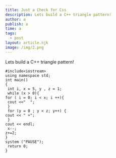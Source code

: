 ```yaml
---
title: Just a Check for Css
description: Lets build a C++ triangle pattern!
author: a
publish: a
time: a
tags:
  - post
layout: article.njk
image: /img/2.png
---
```

Lets build a C++ triangle pattern!

```
#include<iostream>using namespace std;int main(){ int i, x = 5, y , z = 1; while (x > 0){for ( i = 0; i < x; i ++){ cout <<"  "; } for (y = 0 ; y < z; y++) {cout << " +"; }cout << endl; x--;z+=2;}system ("PAUSE"); return 0;}
```
